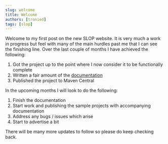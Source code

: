 ```yaml
---
slug: welcome
title: Welcome
authors: [tronied]
tags: [slop]
---
```


Welcome to my first post on the new SLOP website. It is very much a work in progress but feel with many of 
the main hurdles past me that I can see the finishing line. Over the last couple of months I have achieved
the following:
1. Got the project up to the point where I now consider it to be functionally complete
2. Written a fair amount of the [documentation](/docs/intro)
3. Published the project to Maven Central

In the upcoming months I will look to do the following:

1. Finish the documentation
2. Start work and publishing the sample projects with accompanying documentation
3. Address any bugs / issues which arise
3. Start to advertise a bit

There will be many more updates to follow so please do keep checking back.
